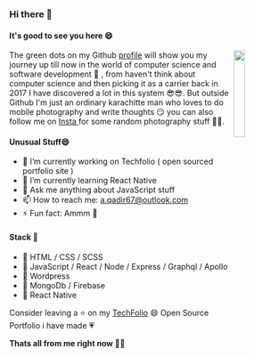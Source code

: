 ### Hi there 👋

#### It's good to see you here 😄

<img align="right" width="20%" src="https://user-images.githubusercontent.com/28962172/95673565-0d9f3d00-0bc3-11eb-9c67-f1bfe033a2ae.png"/>

The green dots on my Github <a href="https://github.com/AQadir64">profile<a/> will show you my journey up till now in the world of computer science and software development :eyes: , from haven't think about computer science and then picking it as a carrier back in 2017 I have discovered a lot in this system :sunglasses::sunglasses:. But outside Github I'm just an ordinary karachitte man who loves to do mobile photography and write thoughts :smirk: you can also follow me on <a href="https://www.instagram.com/_ayin_qoph/">Insta <a/> for some random photography stuff :blue_heart::blue_heart:.

#### Unusual Stuff😄

- 🔭 I’m currently working on Techfolio ( open sourced portfolio site )
- 🌱 I’m currently learning React Native
- 💬 Ask me anything about JavaScript stuff
- 📫 How to reach me: a.qadir67@outlook.com
- ⚡ Fun fact: Ammm 🤔 

#### Stack :blue_book:

- :paperclip: HTML / CSS / SCSS
- :paperclip: JavaScript / React / Node / Express / Graphql / Apollo
- :paperclip: Wordpress
- :paperclip: MongoDb / Firebase 
- :paperclip: React Native

Consider leaving a :star: on my <a href="https://github.com/AQadir64/TechFolio">TechFolio<a/> 😄 Open Source Portfolio i have made :heartpulse:

**Thats all from me right now 👋👋**


<!--
**AQadir64/AQadir64** is a ✨ _special_ ✨ repository because its `README.md` (this file) appears on your GitHub profile.

Here are some ideas to get you started:

- 🔭 I’m currently working on ...
- 🌱 I’m currently learning ...
- 👯 I’m looking to collaborate on ...
- 🤔 I’m looking for help with ...
- 💬 Ask me about ...
- 📫 How to reach me: ...
- 😄 Pronouns: ...
- ⚡ Fun fact: ...
-->
